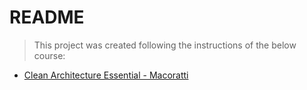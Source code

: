 # README

> This project was created following the instructions of the below course:

- [Clean Architecture Essential - Macoratti](https://jabil.udemy.com/course/clean-architecture-essencial-asp-net-core-com-c)